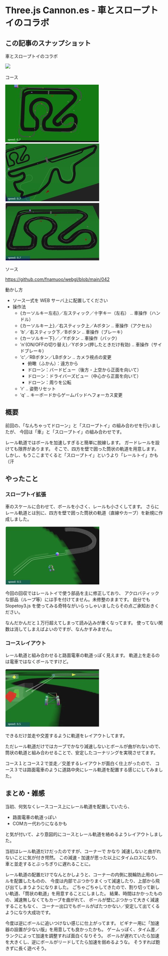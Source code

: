 # Three.js Cannon.es - 車とスロープトイのコラボ

## この記事のスナップショット

車とスロープトイのコラボ

![](042/pic/042_ss_00.jpg)

コース

![](042/pic/042_ss_1.jpg)
![](042/pic/042_ss_2.jpg)
![](042/pic/042_ss_3.jpg)

ソース

https://github.com/fnamuoo/webgl/blob/main/042

動かし方

- ソース一式を WEB サーバ上に配置してください
- 操作法
  - {カーソルキー左右}／左スティック／十字キー（左右）  .. 車操作（ハンドル）
  - {カーソルキー上}／右スティック上／Aボタン           .. 車操作（アクセル）
  - 'b'／右スティック下／Bボタン                        .. 車操作（ブレーキ）
  - {カーソルキー下}／／Yボタン                         .. 車操作（バック）
  - 'n'(ON/OFFの切り替え)／Yボタン(押したときだけ有効)  .. 車操作（サイドブレーキ）
  - 'c'／RBボタン／LBボタン .. カメラ視点の変更
    - 俯瞰（ふかん）：遠方から
    - ドローン：バードビュー（後方・上空から正面を向いて）
    - ドローン：ドライバーズビュー（中心から正面を向いて）
    - ドローン：周りを公転
  - 'r' .. 姿勢リセット
  - 'q' .. キーボードからゲームパッドへフォーカス変更

## 概要

前回の、「なんちゃってドローン」と「スロープトイ」の組み合わせを行いましたが、
今回は「車」と「スロープトイ」の組み合わせです。

レール軌道ではボールを加速しすぎると簡単に脱線します。
ガードレールを設けても限界があります。
そこで、四方を壁で囲った筒状の軌道を用意します。
しかし、もうここまでくると「スロープトイ」というより「レールトイ」かも（汗

## やったこと

### スロープトイ拡張

車のスケールに合わせて、ボールを小さく、レールも小さくしてます。
さらにレール軌道とは別に、四方を壁で囲った筒状の軌道（直線やカーブ）を新規に作成しました。

![](042/pic/042_ss_4.jpg)

今回の回収ではレールトイで使う部品を主に修正しており、
アクロバティックな部品（ループ等）には手を付けてません。未修整のままです。
自分でも Slopetoy3.js を使ってみる奇特ながいらっしゃいましたらその点ご承知おきください。

なんだかんだと１万行超えてしまって読み込みが重くなってます。
使ってない関数は消してしまえばよいのですが、なんかすみません。

### コースレイアウト

レール軌道と組み合わせると路面電車の軌道っぽく見えます。
軌道上を走るのは電車ではなくボールですけど。

![](042/pic/042_ss_0.jpg)

できるだけ並走や交差するように軌道をレイアウトしてます。

ただレール軌道だけではカーブでかなり減速しないとボールが曲がれないので、
筒状の軌道と組み合わせることで、安定したコーナリングを実現させてます。

コース１とコース２で並走／交差するレイアウトが面白く仕上がったので、
コース３では路面電車のように道路中央にレール軌道を配置する感じにしてみました。

## まとめ・雑感

当初、何気なくレースコース上にレール軌道を配置していたら、

- 路面電車の軌道っぽい
- COMカー代わりになるかも

と気が付いて、より意図的にコースとレール軌道を絡めるようレイアウトしました。

当初はレール軌道だけだったのですが、コーナーで かなり 減速しないと曲がれないことに気が付き愕然。
この減速・加速が思った以上にタイムロスになり、車と並走するとぶっちぎりに遅れることに。

レール軌道の配置だけでなんとかしようと、コーナーの内側に脱輪防止用のレールを配置したものの、
今度は内部でぶつかりまくって減速したり、上部から飛び出てしまうようになりました。
ごちゃごちゃしてきたので、割り切って新しい軌道、「筒状の軌道」を用意することにしました。
結果、時間はかかったものの、減速無しなくてもカーブを曲がれて、
ボールが壁にぶつかって大きく減速することもなく、
コーナー出口でもボールがばたつかない／安定して出てくるようになり大成功です。

今度は逆にボールに追いつけない感じに仕上がってます。
ビギナー用に「加速器の設置が少ない版」を用意しても良かったかも。
ゲームっぽく、タイム差／ランクによって加速を調整すれば面白くなりそう。
ボールが遅れていたら加速を大きくし、逆にボールがリードしてたら加速を弱めるような。
そうすれば飽きずに長く遊べそう。
